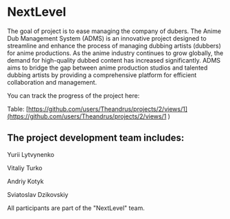 # NextLevel

The goal of project is to ease managing the company of dubers. The Anime Dub Management System (ADMS) is an innovative project designed to streamline and enhance the process of managing dubbing artists (dubbers) for anime productions. As the anime industry continues to grow globally, the demand for high-quality dubbed content has increased significantly. ADMS aims to bridge the gap between anime production studios and talented dubbing artists by providing a comprehensive platform for efficient collaboration and management.

You can track the progress of the project here:

Table: [https://github.com/users/Theandrus/projects/2/views/1](https://github.com/users/Theandrus/projects/2/views/1
)

## The project development team includes:
Yurii Lytvynenko

Vitaliy Turko

Andriy Kotyk

Sviatoslav Dzikovskiy

All participants are part of the "NextLevel" team.

